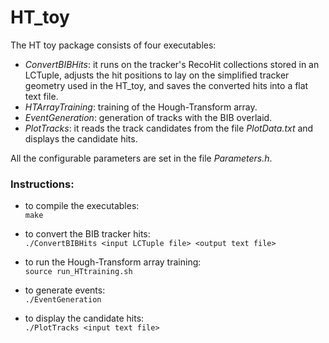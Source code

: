 # HT_toy

The HT toy package consists of four executables:

- *ConvertBIBHits*: it runs on the tracker's RecoHit collections stored in an LCTuple, adjusts the hit positions to lay on the simplified tracker geometry used in the HT_toy, and saves the converted hits into a flat text file.
- *HTArrayTraining*: training of the Hough-Transform array.
- *EventGeneration*: generation of tracks with the BIB overlaid.
- *PlotTracks*: it reads the track candidates from the file *PlotData.txt* and displays the candidate hits.

All the configurable parameters are set in the file *Parameters.h*.


### Instructions:

- to compile the executables:\
  ```make```

- to convert the BIB tracker hits:\
  ```./ConvertBIBHits <input LCTuple file> <output text file>```

- to run the Hough-Transform array training:\
  ```source run_HTtraining.sh```

- to generate events:\
  ```./EventGeneration```
  
- to display the candidate hits:\
  ```./PlotTracks <input text file>```


